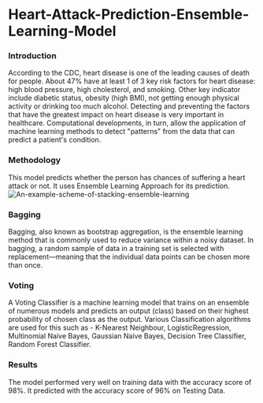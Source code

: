 # Heart-Attack-Prediction-Ensemble-Learning-Model
### Introduction 
According to the CDC, heart disease is one of the leading causes of death for people. About 47% have at least 1 of 3 key risk factors for heart disease: high blood pressure, high cholesterol, and smoking. Other key indicator include diabetic status, obesity (high BMI), not getting enough physical activity or drinking too much alcohol. Detecting and preventing the factors that have the greatest impact on heart disease is very important in healthcare. Computational developments, in turn, allow the application of machine learning methods to detect "patterns" from the data that can predict a patient's condition.

### Methodology 
This model predicts whether the person has chances of suffering a heart attack or not. It uses Ensemble Learning Approach for its prediction.
![An-example-scheme-of-stacking-ensemble-learning](https://user-images.githubusercontent.com/68411214/190869543-331edd73-64ec-4e3c-b60c-65893d7789a6.png)

### Bagging 
Bagging, also known as bootstrap aggregation, is the ensemble learning method that is commonly used to reduce variance within a noisy dataset. In bagging, a random sample of data in a training set is selected with replacement—meaning that the individual data points can be chosen more than once.

### Voting 
A Voting Classifier is a machine learning model that trains on an ensemble of numerous models and predicts an output (class) based on their highest probability of chosen class as the output.
Various Classification algorithms are used for this such as - 
K-Nearest Neighbour,
LogisticRegression,
Multinomial Naive Bayes,
Gaussian Naive Bayes,
Decision Tree Classifier,
Random Forest Classifier.

### Results 
The model performed very well on training data with the accuracy score of 98%.
It predicted with the accuracy score of 96% on Testing Data.

